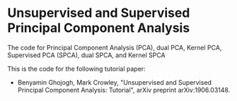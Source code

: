 # Unsupervised and Supervised Principal Component Analysis

The code for Principal Component Analysis (PCA), dual PCA, Kernel PCA, Supervised PCA (SPCA), dual SPCA, and Kernel SPCA

This is the code for the following tutorial paper:

- Benyamin Ghojogh, Mark Crowley, "Unsupervised and Supervised Principal Component Analysis: Tutorial", arXiv preprint arXiv:1906.03148.
